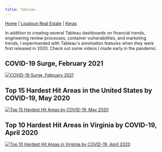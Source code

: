 ```yaml
---
title: Tableau
---
```


[Home](../index.md) | [Loudoun Real Estate](https://dte324.github.io/loudounRealEstate/loudounIndex.md) | [Keras](htpps://dte324.github.io/keras/kerasIndex.md)

In addition to creating several Tableau dashboards on financial trends, engineering review processes, container vulnerabilities, and marketing trends, I experimented with Tableau's annimation features when they were first released in 2020. Check out some videos I made early in the pandemic.

## COVID-19 Surge, February 2021
[![COVID-19 Surge, February 2021](https://img.youtube.com/vi/mOjBFOxikio/0.jpg)](https://youtu.be/mOjBFOxikio)

## Top 15 Hardest Hit Areas in the United States by COVID-19, May 2020
[![Top 15 Hardest Hit Areas by COVID-19, May 2020](https://img.youtube.com/vi/z67mhbUlkmw/0.jpg)](https://youtu.be/z67mhbUlkmw)

## Top 10 Hardest Hit Areas in Virginia by COVID-19, April 2020
[![Top 10 Hardest Hit Areas in Virginia by COVID-19, April 2020](https://img.youtube.com/vi/RG4kp-v_0Fk/0.jpg)](https://youtu.be/RG4kp-v_0Fk)

